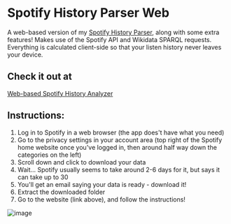 
# Spotify History Parser Web
 A web-based version of my [Spotify History Parser](https://github.com/Hubbit200/spotify-history-parser), along with some extra features!
 Makes use of the Spotify API and Wikidata SPARQL requests. Everything is calculated client-side so that your listen history never leaves your device.

## Check it out at
 [Web-based Spotify History Analyzer](https://leohumnew.com/spotify)

## Instructions:
1. Log in to Spotify in a web browser (the app does't have what you need)
2. Go to the privacy settings in your account area (top right of the Spotify home website once you've logged in, then around half way down the categories on the left)
3. Scroll down and click to download your data
4. Wait... Spotify usually seems to take around 2-6 days for it, but says it can take up to 30
5. You'll get an email saying your data is ready - download it!
6. Extract the downloaded folder
7. Go to the website (link above), and follow the instructions!

![image](https://user-images.githubusercontent.com/39741041/154276293-d4306670-4f86-442b-907b-a64648f09f7b.png)
